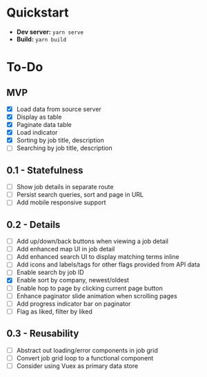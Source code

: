 # Quickstart

- **Dev server:** `yarn serve`
- **Build:** `yarn build`

# To-Do

## MVP 

- [x] Load data from source server
- [x] Display as table
- [x] Paginate data table
- [x] Load indicator
- [x] Sorting by job title, description
- [ ] Searching by job title, description

## 0.1 - Statefulness

- [ ] Show job details in separate route
- [ ] Persist search queries, sort and page in URL
- [ ] Add mobile responsive support

## 0.2 - Details

- [ ] Add up/down/back buttons when viewing a job detail
- [ ] Add enhanced map UI in job detail
- [ ] Add enhanced search UI to display matching terms inline
- [ ] Add icons and labels/tags for other flags provided from API data
- [ ] Enable search by job ID
- [x] Enable sort by company, newest/oldest
- [ ] Enable hop to page by clicking current page button
- [ ] Enhance paginator slide animation when scrolling pages
- [ ] Add progress indicator bar on paginator
- [ ] Flag as liked, filter by liked

## 0.3 - Reusability

- [ ] Abstract out loading/error components in job grid
- [ ] Convert job grid loop to a functional component
- [ ] Consider using Vuex as primary data store
